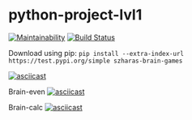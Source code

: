 # python-project-lvl1

[![Maintainability](https://api.codeclimate.com/v1/badges/a99a88d28ad37a79dbf6/maintainability)](https://codeclimate.com/github/codeclimate/codeclimate/maintainability) [![Build Status](https://travis-ci.com/szharas/python-project-lvl1.svg?branch=master)](https://travis-ci.com/szharas/python-project-lvl1)

Download using pip:
`pip install --extra-index-url https://test.pypi.org/simple szharas-brain-games`

[![asciicast](https://asciinema.org/a/RFDlpRl2veUlftHVQQcPXlD1w.svg)](https://asciinema.org/a/RFDlpRl2veUlftHVQQcPXlD1w)

Brain-even
[![asciicast](https://asciinema.org/a/blufIHR7xNVqFDSG2KPQ2PHmw.svg)](https://asciinema.org/a/blufIHR7xNVqFDSG2KPQ2PHmw)

Brain-calc
[![asciicast](https://asciinema.org/a/yd44lFFzDUe2zjAKMajqlNU8p.svg)](https://asciinema.org/a/yd44lFFzDUe2zjAKMajqlNU8p)
